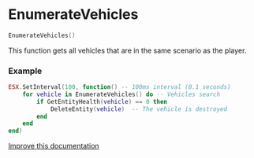 # EnumerateVehicles

```lua
EnumerateVehicles()
```
This function gets all vehicles that are in the same scenario as the player.

### Example
```lua
ESX.SetInterval(100, function() -- 100ms interval (0.1 seconds)
	for vehicle in EnumerateVehicles() do -- Vehicles search
		if GetEntityHealth(vehicle) == 0 then
			DeleteEntity(vehicle)  -- The vehicle is destroyed
		end
	end
end)
```

[Improve this documentation](https://github.com/esx-framework/esx-framework.github.io/blob/development/docs/es_extended2/client/functions/game/enumeratevehicles.md)